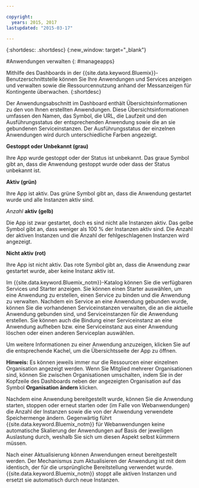 ```yaml
---

copyright:
  years: 2015, 2017
lastupdated: "2015-03-17"

---
```



{:shortdesc: .shortdesc}
{:new_window: target="_blank"}

#Anwendungen verwalten
{: #manageapps}

Mithilfe des Dashboards in der {{site.data.keyword.Bluemix}}-Benutzerschnittstelle können Sie Ihre Anwendungen und Services anzeigen und verwalten sowie die Ressourcennutzung anhand der Messanzeigen für Kontingente überwachen.
{:shortdesc}

Der Anwendungsabschnitt im Dashboard enthält Übersichtsinformationen zu den von Ihnen erstellten Anwendungen. Diese
Übersichtsinformationen umfassen den Namen, das Symbol, die URL, die Laufzeit und den Ausführungsstatus der entsprechenden Anwendung sowie die an sie gebundenen
Serviceinstanzen. Der Ausführungsstatus der einzelnen Anwendungen wird durch unterschiedliche Farben angezeigt.

**Gestoppt oder Unbekannt (grau)**

  Ihre App wurde gestoppt oder der Status ist unbekannt. Das graue Symbol gibt an, dass die Anwendung gestoppt wurde oder
dass der Status unbekannt ist.

**Aktiv (grün)**

  Ihre App ist aktiv. Das grüne Symbol gibt an, dass die Anwendung gestartet wurde und alle Instanzen aktiv sind.

*Anzahl* **aktiv (gelb)**

  Die App ist zwar gestartet, doch es sind nicht alle Instanzen aktiv. Das gelbe Symbol gibt an, dass weniger als 100 % der Instanzen
aktiv sind. Die Anzahl der aktiven Instanzen und die Anzahl der fehlgeschlagenen Instanzen
wird angezeigt.

**Nicht aktiv (rot)**

  Ihre App ist nicht aktiv. Das rote Symbol gibt an, dass die Anwendung zwar gestartet wurde, aber keine Instanz aktiv ist.

Im {{site.data.keyword.Bluemix_notm}}-Katalog
können Sie die verfügbaren Services und Starter anzeigen. Sie können einen Starter auswählen, um eine Anwendung zu erstellen, einen Service zu binden und die Anwendung zu verwalten. Nachdem ein
Service an eine Anwendung gebunden wurde, können Sie die vorhandenen Serviceinstanzen verwalten, die an die aktuelle Anwendung gebunden sind, und Serviceinstanzen
für die Anwendung erstellen. Sie können auch die Bindung einer Serviceinstanz an eine Anwendung aufheben bzw. eine Serviceinstanz aus einer Anwendung löschen oder einen anderen Serviceplan auswählen.

Um weitere
Informationen zu einer Anwendung anzuzeigen, klicken Sie auf die entsprechende Kachel, um die Übersichtsseite der App zu öffnen.

**Hinweis:** Es können jeweils immer nur die Ressourcen einer einzelnen Organisation angezeigt
werden. Wenn Sie Mitglied mehrerer Organisationen sind, können Sie zwischen Organisationen umschalten,
indem Sie in der Kopfzeile des Dashboards neben der angezeigten Organisation auf
das Symbol **Organisation ändern** klicken.

Nachdem eine Anwendung bereitgestellt wurde, können Sie die Anwendung starten, stoppen oder erneut starten oder (im Falle von Webanwendungen) die Anzahl der Instanzen sowie die von der Anwendung verwendete Speichermenge ändern. Gegenwärtig führt {{site.data.keyword.Bluemix_notm}} für Webanwendungen keine automatische Skalierung der Anwendungen auf Basis der jeweiligen Auslastung durch, weshalb Sie sich um diesen Aspekt selbst kümmern müssen.

Nach einer Aktualisierung können Anwendungen
erneut bereitgestellt werden. Der Mechanismus zum Aktualisieren der Anwendung ist mit dem identisch, der für die ursprüngliche Bereitstellung verwendet wurde. {{site.data.keyword.Bluemix_notm}} stoppt alle aktiven Instanzen und ersetzt sie automatisch durch neue Instanzen.
